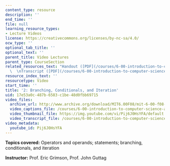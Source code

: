 ```yaml
---
content_type: resource
description: ''
end_time: ''
file: null
learning_resource_types:
- Lecture Videos
license: https://creativecommons.org/licenses/by-nc-sa/4.0/
ocw_type: ''
optional_tab_title: ''
optional_text: ''
parent_title: Video Lectures
parent_type: CourseSection
related_resources_text: "Handout ([PDF](/courses/6-00-introduction-to-computer-science-and-programming-fall-2008/resources/lec2))\
  \  \nTranscript ([PDF](/courses/6-00-introduction-to-computer-science-and-programming-fall-2008/resources/6-00f08-l02))"
resource_index_text: ''
resourcetype: Video
start_time: ''
title: '2: Branching, Conditionals, and Iteration'
uid: 17e53a0c-487b-6583-c1be-48d0fbb69715
video_files:
  archive_url: http://www.archive.org/download/MIT6.00F08/mit-6-00-f08-lec02_300k.mp4
  video_captions_file: /courses/6-00-introduction-to-computer-science-and-programming-fall-2008/bbb8e3c60db351c5a9c4b935f877800e_Pij6J0HsYFA.vtt
  video_thumbnail_file: https://img.youtube.com/vi/Pij6J0HsYFA/default.jpg
  video_transcript_file: /courses/6-00-introduction-to-computer-science-and-programming-fall-2008/f2a4b3a49980982bf38ea7800701d1d7_Pij6J0HsYFA.pdf
video_metadata:
  youtube_id: Pij6J0HsYFA
---
```


**Topics covered:** Operators and operands; statements; branching, conditionals, and iteration

**Instructor:** Prof. Eric Grimson, Prof. John Guttag

